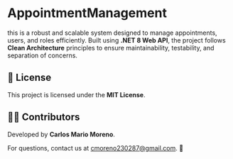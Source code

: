 # AppointmentManagement
this is a robust and scalable system designed to manage appointments, users, and roles efficiently. Built using **.NET 8 Web API**, the project follows **Clean Architecture** principles to ensure maintainability, testability, and separation of concerns.

## **📜 License**
This project is licensed under the **MIT License**.

## **👨‍💻 Contributors**
Developed by **Carlos Mario Moreno**.

For questions, contact us at [cmoreno230287@gmail.com](mailto:cmoreno230287@gmail.com). 🚀
